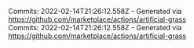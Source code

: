 Commits: 2022-02-14T21:26:12.558Z - Generated via https://github.com/marketplace/actions/artificial-grass
<br>
Commits: 2022-02-14T21:26:12.558Z - Generated via https://github.com/marketplace/actions/artificial-grass
<br>
